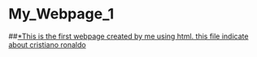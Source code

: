 # My_Webpage_1
##[*This is the first webpage created by me using html. this file indicate about cristiano ronaldo](https://ashiqueali987.github.io/My_Webpage_1-/cr7.html)
